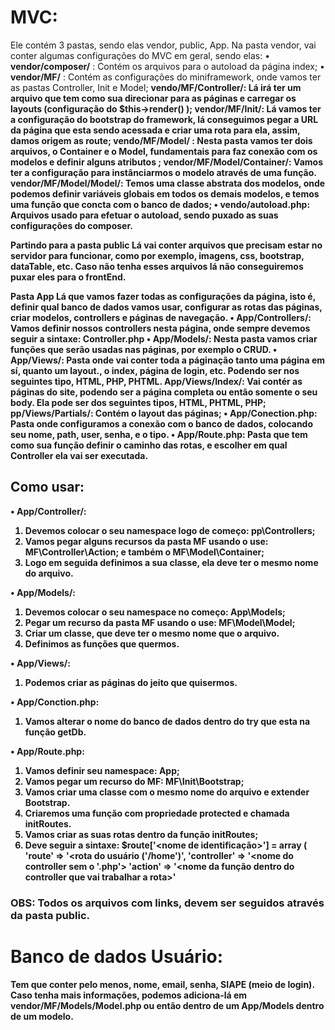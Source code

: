 <h1>MVC:</h1>
Ele contém 3 pastas, sendo elas vendor, public, App. Na pasta vendor, vai conter algumas configurações do MVC em geral, sendo elas:
• <b>vendor/composer/</b> : Contém os arquivos para o autoload da página index;
• <b>vendor/MF/</b> : Contém as configurações do miniframework, onde vamos ter as pastas Controller, Init e Model;
	<b>vendo/MF/Controller/: Lá irá ter um arquivo que tem como sua direcionar para as páginas e carregar os layouts (configuração do <b>$this->render()</b> );
	<b>vendor/MF/Init/</b>: Lá vamos ter a configuração do bootstrap do framework, lá conseguimos pegar a URL da página que esta sendo acessada e criar uma rota para ela, assim, damos origem as route; 
	<b>vendo/MF/Model/</b> : Nesta pasta vamos ter dois arquivos, o Container e o Model, fundamentais para faz conexão com os modelos e definir alguns atributos ;
		<b>vendor/MF/Model/Container/</b>: Vamos ter a configuração para instânciarmos o modelo através de uma função.
		<b>vendor/MF/Model/Model/</b>: Temos uma classe abstrata dos modelos, onde podemos definir variáveis globais em todos os demais modelos, e temos uma função que concta com o banco de dados;
• vendo/autoload.php: Arquivos usado para efetuar o autoload, sendo puxado as suas configurações do composer.

<b>Partindo para a pasta public</b>
Lá vai conter arquivos que precisam estar no servidor para funcionar, como por exemplo, imagens, css, bootstrap, dataTable, etc. Caso não tenha esses arquivos lá não conseguiremos puxar eles para o frontEnd.

<b>Pasta App</b>
Lá que vamos fazer todas as configurações da página, isto é, definir qual  banco de dados vamos usar, configurar as rotas das páginas, criar modelos, controllers e páginas de navegação.
• <b>App/Controllers/</b>: Vamos definir nossos controllers nesta página, onde sempre devemos seguir a sintaxe:
	<b><nome do controller>Controller.php</b>
• <b>App/Models/</b>: Nesta pasta vamos criar funções que serão usadas nas páginas, por exemplo o CRUD.
• <b>App/Views/</b>: Pasta onde vai conter toda a páginação tanto uma página em sí, quanto um layout., o index, página de login, etc. Podendo ser nos seguintes tipo, <b>HTML, PHP, PHTML</b>.
	<b>App/Views/Index/</b>: Vai contér as páginas do site, podendo ser a página completa ou 	então somente o seu body. Ela pode ser dos seguintes tipos, HTML, PHTML, PHP;
	<b>pp/Views/Partials/: Contém o layout das páginas;</b>
• <b>App/Conection.php</b>: Pasta onde configuramos a conexão com o banco de dados, colocando seu nome, path, user, senha, e  o tipo.
• <b>App/Route.php</b>: Pasta que tem como sua função definir o caminho das rotas, e escolher em qual Controller ela vai ser executada.

<h2><b>Como usar:</b></h2>

• <b>App/Controller/:</b>
1.	Devemos colocar o seu namespace logo de começo: <b>pp\Controllers;</b>
2.	Vamos pegar alguns recursos da pasta MF usando o use: <b>MF\Controller\Action;</b> e também o <b>MF\Model\Container;</b>
3.	Logo em seguida definimos a sua classe, ela deve ter o mesmo nome do arquivo.

• <b>App/Models/:</b>
1.	Devemos colocar o seu namespace no começo: <b>App\Models;</b>
2.	Pegar um recurso da pasta MF usando o use: <b>MF\Model\Model;</b>
3.	Criar um classe, que deve ter o mesmo nome que o arquivo.
4.	Definimos as funções que quermos.

• <b>App/Views/:</b>
1.	Podemos criar as páginas do jeito que quisermos.

• <b>App/Conction.php:</b>
1.	Vamos alterar o nome do banco de dados dentro do <b>try</b> que esta na função <b>getDb</b>.

• <b>App/Route.php:</b>
1.	Vamos definir seu namespace: <b>App;</b>
2.	Vamos pegar um recurso do MF: <b>MF\Init\Bootstrap;</b>
3.	Vamos criar uma classe com o mesmo nome do arquivo e extender <b>Bootstrap</b>.
4.	Criaremos uma função com propriedade protected e chamada <b>initRoutes</b>.
5.	Vamos criar as suas rotas dentro da função initRoutes;
6.	Deve seguir a sintaxe:
	<b>$route['<nome de identificação>'] = array (
	'route' => '<rota do usuário ('/home')', 
	'controller' => '<nome do controller sem o '.php'>
	'action' => '<nome da função dentro do controller que vai trabalhar a rota>'</b>

<h3><strong>OBS:</strong> Todos os arquivos com links, devem ser seguidos através da pasta public.</h3>

<h1>Banco de dados Usuário:</h1>
Tem que conter pelo menos, nome, email, senha, SIAPE (meio de login). Caso tenha mais informações, podemos adiciona-lá em <b>vendor/MF/Models/Model.php</b> ou então dentro de um <b>App/Models</b> dentro de um modelo.